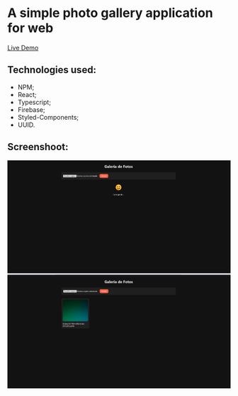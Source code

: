 # A simple photo gallery application for web
<a href="https://gallery-photos-4a259.web.app/">Live Demo</a>

## Technologies used:

- NPM;
- React;
- Typescript;
- Firebase;
- Styled-Components;
- UUID.

## Screenshoot:
<img src="/screenshots/demo.png" alt="Demo gallery-photos printscreen"/>
<img src="/screenshots/demo2.png" alt="Demo gallery-photos printscreen"/>

